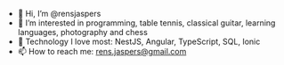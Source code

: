 - 👋 Hi, I’m @rensjaspers
- 👀 I’m interested in programming, table tennis, classical guitar, learning languages, photography and chess
- 💞️ Technology I love most: NestJS, Angular, TypeScript, SQL, Ionic
- 📫 How to reach me: rens.jaspers@gmail.com

<!---
rensjaspers/rensjaspers is a ✨ special ✨ repository because its `README.md` (this file) appears on your GitHub profile.
You can click the Preview link to take a look at your changes.
--->
